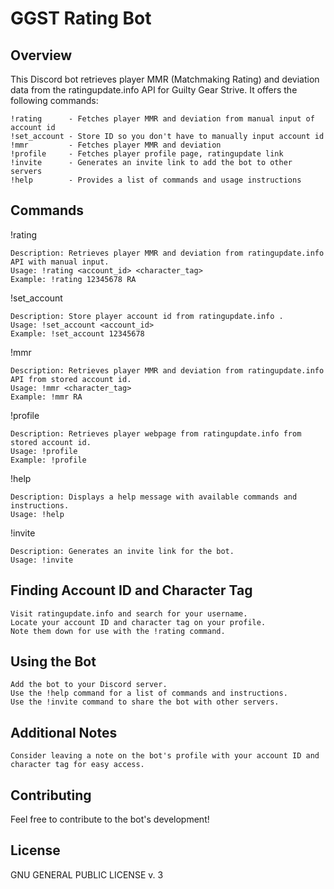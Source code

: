 # GGST Rating Bot

## Overview

This Discord bot retrieves player MMR (Matchmaking Rating) and deviation data from the ratingupdate.info API for Guilty Gear Strive. It offers the following commands:

    !rating      - Fetches player MMR and deviation from manual input of account id
    !set_account - Store ID so you don't have to manually input account id
    !mmr         - Fetches player MMR and deviation
    !profile     - Fetches player profile page, ratingupdate link
    !invite      - Generates an invite link to add the bot to other servers
    !help        - Provides a list of commands and usage instructions

## Commands

!rating

    Description: Retrieves player MMR and deviation from ratingupdate.info API with manual input.
    Usage: !rating <account_id> <character_tag>
    Example: !rating 12345678 RA


!set_account

    Description: Store player account id from ratingupdate.info .
    Usage: !set_account <account_id>
    Example: !set_account 12345678 

!mmr

    Description: Retrieves player MMR and deviation from ratingupdate.info API from stored account id.
    Usage: !mmr <character_tag>
    Example: !mmr RA

!profile

    Description: Retrieves player webpage from ratingupdate.info from stored account id.
    Usage: !profile 
    Example: !profile

!help

    Description: Displays a help message with available commands and instructions.
    Usage: !help

!invite

    Description: Generates an invite link for the bot.
    Usage: !invite

## Finding Account ID and Character Tag

    Visit ratingupdate.info and search for your username.
    Locate your account ID and character tag on your profile.
    Note them down for use with the !rating command.

## Using the Bot

    Add the bot to your Discord server.
    Use the !help command for a list of commands and instructions.
    Use the !invite command to share the bot with other servers.

## Additional Notes

    Consider leaving a note on the bot's profile with your account ID and character tag for easy access.

## Contributing

Feel free to contribute to the bot's development!

## License

GNU GENERAL PUBLIC LICENSE v. 3